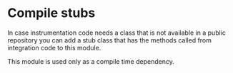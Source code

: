 # Compile stubs
In case instrumentation code needs a class that is not available in a public repository you can add a stub class that has the methods called from integration code to this module.

This module is used only as a compile time dependency.